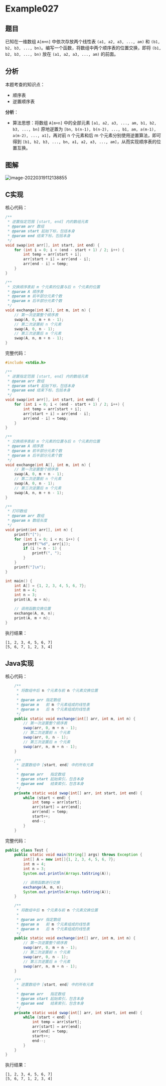 # Example027

## 题目

已知在一维数组 `A[m+n]` 中依次存放两个线性表 `(a1, a2, a3, ..., am)` 和 `(b1, b2, b3, ..., bn)`。编写一个函数，将数组中两个顺序表的位置交换，即将 `(b1, b2, b3, ..., bn)` 放在 `(a1, a2, a3, ..., am)` 的前面。

## 分析

本题考查的知识点：
- 顺序表
- 逆置顺序表

**分析**：
- 算法思想：将数组 `A[m+n]` 中的全部元素 `[a1, a2, a3, ..., am, b1, b2, b3, ..., bn]` 原地逆置为 `[bn, b(n-1), b(n-2), ..., b1, am, a(m-1), a(m-2), ..., a1]`，再对前 n 个元素和后 m 个元素分别使用逆置算法，即可得到 `[b1, b2, b3, ..., bn, a1, a2, a3, ..., am]`，从而实现顺序表的位置互换。

## 图解

![image-20220319112138855](image-Example027/image-20220319112138855.png)

## C实现

核心代码：

```c
/**
 * 逆置指定范围 [start, end] 内的数组元素
 * @param arr 数组
 * @param start 起始下标，包括本身
 * @param end 结束下标，包括本身
 */
void swap(int arr[], int start, int end) {
    for (int i = 0; i < (end - start + 1) / 2; i++) {
        int temp = arr[start + i];
        arr[start + i] = arr[end - i];
        arr[end - i] = temp;
    }
}

/**
 * 交换顺序表前 m 个元素的位置与后 n 个元素的位置
 * @param A 顺序表
 * @param m 前半部分元素个数
 * @param n 后半部分元素个数
 */
void exchange(int A[], int m, int n) {
    // 第一次逆置整个顺序表
    swap(A, 0, m + n - 1);
    // 第二次逆置前 n 个元素
    swap(A, 0, n - 1);
    // 第三次逆置后 m 个元素
    swap(A, n, m + n - 1);
}
```

完整代码：

```c
#include <stdio.h>

/**
 * 逆置指定范围 [start, end] 内的数组元素
 * @param arr 数组
 * @param start 起始下标，包括本身
 * @param end 结束下标，包括本身
 */
void swap(int arr[], int start, int end) {
    for (int i = 0; i < (end - start + 1) / 2; i++) {
        int temp = arr[start + i];
        arr[start + i] = arr[end - i];
        arr[end - i] = temp;
    }
}

/**
 * 交换顺序表前 m 个元素的位置与后 n 个元素的位置
 * @param A 顺序表
 * @param m 前半部分元素个数
 * @param n 后半部分元素个数
 */
void exchange(int A[], int m, int n) {
    // 第一次逆置整个顺序表
    swap(A, 0, m + n - 1);
    // 第二次逆置前 n 个元素
    swap(A, 0, n - 1);
    // 第三次逆置后 m 个元素
    swap(A, n, m + n - 1);
}

/**
 * 打印数组
 * @param arr 数组
 * @param n 数组长度
 */
void print(int arr[], int n) {
    printf("[");
    for (int i = 0; i < n; i++) {
        printf("%d", arr[i]);
        if (i != n - 1) {
            printf(", ");
        }
    }
    printf("]\n");
}

int main() {
    int A[] = {1, 2, 3, 4, 5, 6, 7};
    int m = 4;
    int n = 3;
    print(A, m + n);

    // 调用函数交换位置
    exchange(A, m, n);
    print(A, m + n);
}
```

执行结果：

```text
[1, 2, 3, 4, 5, 6, 7]
[5, 6, 7, 1, 2, 3, 4]
```

## Java实现

核心代码：

```java
    /**
     * 将数组中后 n 个元素与前 n 个元素交换位置
     *
     * @param arr 指定数组
     * @param m   前 m 个元素组成的线性表
     * @param n   后 n 个元素组成的线性表
     */
    public static void exchange(int[] arr, int m, int n) {
        // 第一次逆置整个顺序表
        swap(arr, 0, m + n - 1);
        // 第二次逆置前 n 个元素
        swap(arr, 0, n - 1);
        // 第三次逆置后 m 个元素
        swap(arr, n, m + n - 1);
    }

    /**
     * 逆置数组中 [start, end] 中的所有元素
     *
     * @param arr   指定数组
     * @param start 起始索引，包含本身
     * @param end   结束索引，包含本身
     */
    private static void swap(int[] arr, int start, int end) {
        while (start < end) {
            int temp = arr[start];
            arr[start] = arr[end];
            arr[end] = temp;
            start++;
            end--;
        }
    }
```

完整代码：

```java
public class Test {
    public static void main(String[] args) throws Exception {
        int[] A = new int[]{1, 2, 3, 4, 5, 6, 7};
        int m = 4;
        int n = 3;
        System.out.println(Arrays.toString(A));

        // 调用函数进行交换
        exchange(A, m, n);
        System.out.println(Arrays.toString(A));
    }

    /**
     * 将数组中后 n 个元素与前 n 个元素交换位置
     *
     * @param arr 指定数组
     * @param m   前 m 个元素组成的线性表
     * @param n   后 n 个元素组成的线性表
     */
    public static void exchange(int[] arr, int m, int n) {
        // 第一次逆置整个顺序表
        swap(arr, 0, m + n - 1);
        // 第二次逆置前 n 个元素
        swap(arr, 0, n - 1);
        // 第三次逆置后 m 个元素
        swap(arr, n, m + n - 1);
    }

    /**
     * 逆置数组中 [start, end] 中的所有元素
     *
     * @param arr   指定数组
     * @param start 起始索引，包含本身
     * @param end   结束索引，包含本身
     */
    private static void swap(int[] arr, int start, int end) {
        while (start < end) {
            int temp = arr[start];
            arr[start] = arr[end];
            arr[end] = temp;
            start++;
            end--;
        }
    }
}
```


执行结果：

```text
[1, 2, 3, 4, 5, 6, 7]
[5, 6, 7, 1, 2, 3, 4]
```
